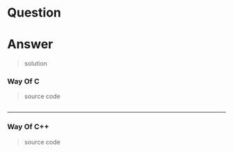 # Question

[](https://leetcode.cn/problems//)



# Answer

> solution



### Way Of C

> source code

```c

```

---


### Way Of C++

> source code

```c++

```
